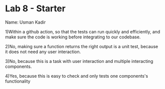 # Lab 8 - Starter
Name: Usman Kadir

1)Within a github action, so that the tests can run quickly and efficiently, and make sure the code is working before integrating to our codebase.

2)No, making sure a function returns the right output is a unit test, because it does not need any user interaction.

3)No, because this is a task with user interaction and multiple interacting components.

4)Yes, because this is easy to check and only tests one components's functionality